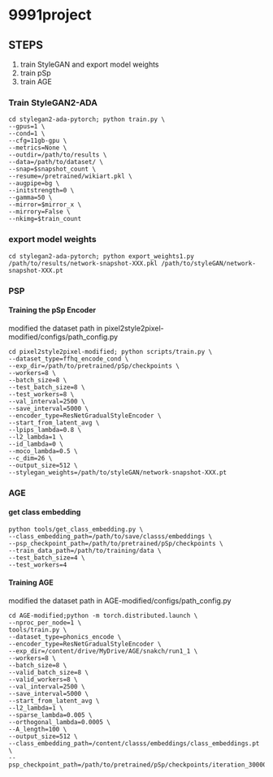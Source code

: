 # 9991project
## STEPS
1. train StyleGAN and export model weights 
2. train pSp
3. train AGE

### Train StyleGAN2-ADA
```
cd stylegan2-ada-pytorch; python train.py \
--gpus=1 \
--cond=1 \
--cfg=11gb-gpu \
--metrics=None \
--outdir=/path/to/results \
--data=/path/to/dataset/ \
--snap=$snapshot_count \
--resume=/pretrained/wikiart.pkl \
--augpipe=bg \
--initstrength=0 \
--gamma=50 \
--mirror=$mirror_x \
--mirrory=False \
--nkimg=$train_count
```
### export model weights 
```
cd stylegan2-ada-pytorch; python export_weights1.py /path/to/results/network-snapshot-XXX.pkl /path/to/styleGAN/network-snapshot-XXX.pt
```

### PSP
#### Training the pSp Encoder
modified the dataset path in pixel2style2pixel-modified/configs/path_config.py
```
cd pixel2style2pixel-modified; python scripts/train.py \
--dataset_type=ffhq_encode_cond \
--exp_dir=/path/to/pretrained/pSp/checkpoints \
--workers=8 \
--batch_size=8 \
--test_batch_size=8 \
--test_workers=8 \
--val_interval=2500 \
--save_interval=5000 \
--encoder_type=ResNetGradualStyleEncoder \
--start_from_latent_avg \
--lpips_lambda=0.8 \
--l2_lambda=1 \
--id_lambda=0 \
--moco_lambda=0.5 \
--c_dim=26 \ 
--output_size=512 \
--stylegan_weights=/path/to/styleGAN/network-snapshot-XXX.pt
```

### AGE 
#### get class embedding
```
python tools/get_class_embedding.py \
--class_embedding_path=/path/to/save/classs/embeddings \
--psp_checkpoint_path=/path/to/pretrained/pSp/checkpoints \
--train_data_path=/path/to/training/data \
--test_batch_size=4 \
--test_workers=4
```

#### Training AGE
modified the dataset path in AGE-modified/configs/path_config.py
```
cd AGE-modified;python -m torch.distributed.launch \
--nproc_per_node=1 \
tools/train.py \
--dataset_type=phonics_encode \
--encoder_type=ResNetGradualStyleEncoder \
--exp_dir=/content/drive/MyDrive/AGE/snakch/run1_1 \
--workers=8 \
--batch_size=8 \
--valid_batch_size=8 \
--valid_workers=8 \
--val_interval=2500 \
--save_interval=5000 \
--start_from_latent_avg \
--l2_lambda=1 \
--sparse_lambda=0.005 \
--orthogonal_lambda=0.0005 \
--A_length=100 \
--output_size=512 \
--class_embedding_path=/content/classs/embeddings/class_embeddings.pt \
--psp_checkpoint_path=/path/to/pretrained/pSp/checkpoints/iteration_300000.pt 
```
